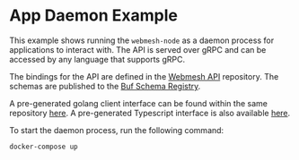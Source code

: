 # App Daemon Example

This example shows running the `webmesh-node` as a daemon process for applications to interact with.
The API is served over gRPC and can be accessed by any language that supports gRPC.

The bindings for the API are defined in the [Webmesh API](https://github.com/webmeshproj/api) repository.
The schemas are published to the [Buf Schema Registry](https://buf.build/webmeshproj/api).

A pre-generated golang client interface can be found within the same repository [here](https://pkg.go.dev/github.com/webmeshproj/api/go/v1#AppDaemonClient).
A pre-generated Typescript interface is also available [here](https://webmeshproj.github.io/api/variables/app_connect.AppDaemon.html).

To start the daemon process, run the following command:

```bash
docker-compose up
```
